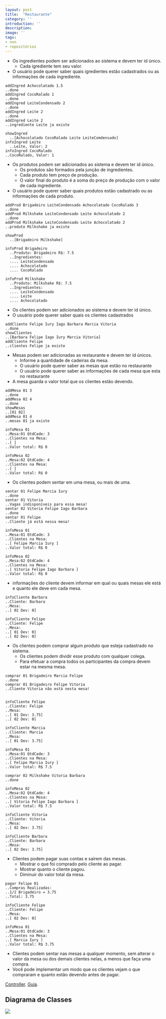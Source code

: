 ```yaml
---
layout: post
title:  "Restaurante"
category: ''
introduction: ''
description:
image: ''
tags:
- nxn
- repositórios
---
```


- Os ingredientes podem ser adicionados ao sistema e devem ter id único.
    - Cada igrediente tem seu valor.
- O usuário pode querer saber quais igredientes estão cadastrados ou as informações de cada ingrediente.


```
addIngred Achocolatado 1.5
..done
addIngred CocoRalado 1
..done
addIngred LeiteCondensado 2
..done
addIngred Leite 2
..done
addIngred Leite 2
..ingrediente Leite ja existe

showIngred
  ..[Achocolatado CocoRalado Leite LeiteComdensado]
infoIngred Leite
  ..Leite, Valor: 2
infoIngred CocoRalado
..CocoRalado, Valor: 1
```
- Os produtos podem ser adicionados ao sistema e devem ter id único.
    - Os produtos são formados pela junção de ingredientes.
    - Cada produto tem preço de produção.
    - O valor final do produto é a soma do preço de produção com o valor de cada ingrediente.
- O usuário pode querer saber quais produtos estão cadastrado ou as informações de cada produto.

```
addProd Brigadeiro LeiteCondensado Achocolatado CocoRalado 3
..done
addProd Milkshake LeiteCondensado Leite Achocolatado 2
..done
addProd Milkshake LeiteCondensado Leite Achocolatado 2
..produto Milkshake ja existe

showProd
  ..[Brigadeiro Milkshake]

infoProd Brigadeiro
  ..Produto: Brigadeiro R$: 7.5
  ..Ingredientes:
  .... LeiteCondensado
  .... Achocolatado
  .... CocoRalado

infoProd Milkshake
  ..Produto: Milkshake R$: 7.5
  ..Ingredientes:
  .... LeiteCondensado
  .... Leite
  .... Achocolatado
```
- Os clientes podem ser adicionados ao sistema e devem ter id único.
- O usuário pode querer saber quais os clientes cadastrados

```
addCliente Felipe Iury Iago Barbara Marcia Vitoria
..done
showClientes
..[Barbara Felipe Iago Iury Marcia Vitoria]
addCliente Felipe
..clientes Felipe ja existe
```
- Mesas podem ser adicionadas as restaurante e devem ter id únicos.
  - Informe a quantidade de cadeiras da mesa.
  - O usuário pode querer saber as mesas que estão no restaurante
  - O usuário pode querer saber as informações de cada mesa que esta no restaurante
- A mesa guarda o valor total que os clientes estão devendo.

```
addMesa 01 3
..done
addMesa 02 4
..done
showMesas
..[01 02]
addMesa 01 4
..mesas 01 ja existe

infoMesa 01
..Mesa:01 QtdCade: 3
..Clientes na Mesa:
..[ ]
..Valor total: R$ 0

infoMesa 02
..Mesa:02 QtdCade: 4
..Clientes na Mesa:
..[ ]
..Valor total: R$ 0

```
- Os clientes podem sentar em uma mesa, ou mais de uma.

```
sentar 01 Felipe Marcia Iury
..done
sentar 01 Vitoria
..Vagas indisponíveis para essa mesa!
sentar 02 Vitoria Felipe Iago Barbara
..done
sentar 01 Felipe
..Cliente já está nessa mesa!

infoMesa 01
..Mesa:01 QtdCade: 3
..Clientes na Mesa:
..[ Felipe Marcia Iury ]
..Valor total: R$ 0

infoMesa 02
..Mesa:02 QtdCade: 4
..Clientes na Mesa:
..[ Vitoria Felipe Iago Barbara ]
..Valor total: R$ 0

```
- informações do cliente devem informar em qual ou quais mesas ele está e quanto ele deve em cada mesa.

```
infoCliente Barbara
..Cliente: Barbara
..Mesa:
..[ 02 Dev: 0]

infoCliente Felipe
..Cliente: Felipe
..Mesa:
..[ 01 Dev: 0]
..[ 02 Dev: 0]

```
- Os clientes podem comprar algum produto que esteja cadastrado no sistema.
  - Os clientes podem dividir esse produto com qualquer colega.
  - Para efetuar a compra todos os participantes da compra devem estar na mesma mesa.

```
comprar 01 Brigadeiro Marcia Felipe
..done
comprar 01 Brigadeiro Felipe Vitoria
..Cliente Vitoria não está nesta mesa!


infoCliente Felipe
..Cliente: Felipe
..Mesa:
..[ 01 Dev: 3.75]
..[ 02 Dev: 0]

infoCliente Marcia
..Cliente: Marcia
..Mesa:
..[ 01 Dev: 3.75]

infoMesa 01
..Mesa:01 QtdCade: 3
..Clientes na Mesa:
..[ Felipe Marcia Iury ]
..Valor total: R$ 7.5

comprar 02 Milkshake Vitoria Barbara
..done

infoMesa 02
..Mesa:02 QtdCade: 4
..Clientes na Mesa:
..[ Vitoria Felipe Iago Barbara ]
..Valor total: R$ 7.5

infoCliente Vitoria
..Cliente: Vitoria
..Mesa:
..[ 02 Dev: 3.75]

infoCliente Barbara
..Cliente: Barbara
..Mesa:
..[ 02 Dev: 3.75]

```

- Clientes podem pagar suas contas e saírem das mesas.
  - Mostrar o que foi comprado pelo cliente ao pagar.
  - Mostrar quanto o cliente pagou.
  - Diminuir do valor total da mesa.

```
pagar Felipe 01
..Compras Realizadas:
..1/2 Brigadeiro = 3.75
..Total: 3.75

infoCliente Felipe
..Cliente: Felipe
..Mesa:
..[ 02 Dev: 0]

infoMesa 01
..Mesa:01 QtdCade: 3
..Clientes na Mesa:
..[ Marcia Iury ]
..Valor total: R$ 3.75

```
- Clientes podem sentar nas mesas a qualquer momento, sem alterar o valor da mesa ou dos demais clientes nelas, a menos que faça uma compra.
- Você pode implementar um modo que os clientes vejam o que compraram  e quanto estão devendo antes de pagar.

[Controller](https://github.com/felipesilva543/POO_2017_2/blob/master/Restaurante/Descri%C3%A7%C3%A3o/ControllerDescRest.md).
[Guia]().

## Diagrama de Classes

![](/assets/whatsapp_v2/diagrama.png)
